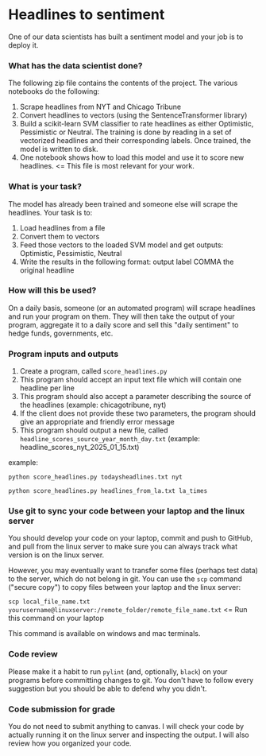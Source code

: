 # Headlines to sentiment

One of our data scientists has built a sentiment model and your job is to deploy it.

### What has the data scientist done?
The following zip file contains the contents of the project.
The various notebooks do the following:
1. Scrape headlines from NYT and Chicago Tribune
2. Convert headlines to vectors (using the SentenceTransformer library)
3. Build a scikit-learn SVM classifier to rate headlines as either Optimistic, Pessimistic or Neutral. The training is done by reading in a set of vectorized headlines and their corresponding labels. Once trained, the model is written to disk.
4. One notebook shows how to load this model and use it to score new headlines. <= This file is most relevant for your work.

### What is your task?
The model has already been trained and someone else will scrape the headlines. Your task is to:
1. Load headlines from a file
2. Convert them to vectors
3. Feed those vectors to the loaded SVM model and get outputs: Optimistic, Pessimistic, Neutral
4. Write the results in the following format: output label  COMMA  the original headline

### How will this be used?
On a daily basis, someone (or an automated program) will scrape headlines and run your program on them. They will then take the output of your program, aggregate it to a daily score and sell this "daily sentiment" to hedge funds, governments, etc.

### Program inputs and outputs
1. Create a program, called `score_headlines.py`
2. This program should accept an input text file which will contain one headline per line
3. This program should also accept a parameter describing the source of the headlines (example: chicagotribune, nyt)
4. If the client does not provide these two parameters, the program should give an appropriate and friendly error message
5. This program should output a new file, called `headline_scores_source_year_month_day.txt` (example: headline_scores_nyt_2025_01_15.txt)

example:

`python score_headlines.py todaysheadlines.txt nyt`

`python score_headlines.py headlines_from_la.txt la_times`

### Use git to sync your code between your laptop and the linux server
You should develop your code on your laptop, commit and push to GitHub, and pull from the linux server to make sure you can always track what version is on the linux server.

However, you may eventually want to transfer some files (perhaps test data) to the server, which do not belong in git. You can use the `scp` command ("secure copy") to copy files between your laptop and the linux server:

`scp local_file_name.txt yourusername@linuxserver:/remote_folder/remote_file_name.txt` <= Run this command on your laptop

This command is available on windows and mac terminals.

### Code review
Please make it a habit to run `pylint` (and, optionally, `black`) on your programs before committing changes to git. You don't have to follow every suggestion but you should be able to defend why you didn't.

### Code submission for grade
You do not need to submit anything to canvas. I will check your code by actually running it on the linux server and inspecting the output. I will also review how you organized your code.
